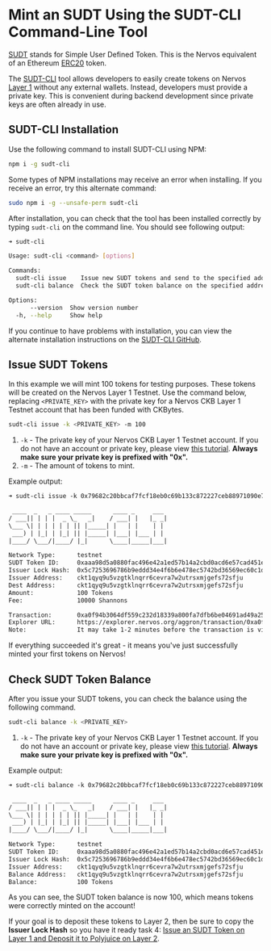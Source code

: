 # Mint an SUDT Using the SUDT-CLI Command-Line Tool

[SUDT](https://github.com/Kuzirashi/gw-gitcoin-instruction/tree/master/src/conceptual-explainers/standards.md#sudt) stands for Simple User Defined Token. This is the Nervos equivalent of an Ethereum [ERC20](https://github.com/Kuzirashi/gw-gitcoin-instruction/tree/master/src/conceptual-explainers/standards.md#erc20) token.

The [SUDT-CLI](https://github.com/Kuzirashi/gw-gitcoin-instruction/tree/master/src/conceptual-explainers/tooling.md#sudt-cli) tool allows developers to easily create tokens on Nervos [Layer 1](https://github.com/Kuzirashi/gw-gitcoin-instruction/tree/master/src/conceptual-explainers/structure.md#layer-1--layer-2) without any external wallets. Instead, developers must provide a private key. This is convenient during backend development since private keys are often already in use.

## SUDT-CLI Installation

Use the following command to install SUDT-CLI using NPM:

```sh
npm i -g sudt-cli
```

Some types of NPM installations may receive an error when installing. If you receive an error, try this alternate command:

```sh
sudo npm i -g --unsafe-perm sudt-cli
```

After installation, you can check that the tool has been installed correctly by typing `sudt-cli` on the command line. You should see following output:

```sh
➜ sudt-cli

Usage: sudt-cli <command> [options]

Commands:
  sudt-cli issue    Issue new SUDT tokens and send to the specified address.
  sudt-cli balance  Check the SUDT token balance on the specified address.

Options:
      --version  Show version number                                   [boolean]
  -h, --help     Show help                                             [boolean]
```

If you continue to have problems with installation, you can view the alternate installation instructions on the [SUDT-CLI GitHub](https://github.com/jordanmack/sudt-cli).

## Issue SUDT Tokens

In this example we will mint 100 tokens for testing purposes. These tokens will be created on the Nervos Layer 1 Testnet. Use the command below, replacing `<PRIVATE_KEY>` with the private key for a Nervos CKB Layer 1 Testnet account that has been funded with CKBytes.

```sh
sudt-cli issue -k <PRIVATE_KEY> -m 100
```

1. `-k` - The private key of your Nervos CKB Layer 1 Testnet account. If you do not have an account or private key, please view [this tutorial](1.setup.account.in.ckb.cli.md). **Always make sure your private key is prefixed with "0x".**
2. `-m` - The amount of tokens to mint.

Example output:

```txt
➜ sudt-cli issue -k 0x79682c20bbcaf7fcf18eb0c69b133c872227ceb88971090e7f2242c80cd54d18 -m 100

 ____  _   _ ____ _____      ____ _     ___
/ ___|| | | |  _ \_   _|    / ___| |   |_ _|
\___ \| | | | | | || |_____| |   | |    | |
 ___) | |_| | |_| || |_____| |___| |___ | |
|____/ \___/|____/ |_|      \____|_____|___|

Network Type:      testnet
SUDT Token ID:     0xaaa98d5a0880fac496e42a1ed57b14a2cbd0acd6e57cad451e99c1f391fc62bc
Issuer Lock Hash:  0x5c7253696786b9eddd34e4f6b6e478ec5742bd36569ec60c1d0487480ba4f9e3 (AKA SUDT Type Args)
Issuer Address:    ckt1qyq9u5vzgtklnqrr6cevra7w2utrsxmjgefs72sfju
Dest Address:      ckt1qyq9u5vzgtklnqrr6cevra7w2utrsxmjgefs72sfju
Amount:            100 Tokens
Fee:               10000 Shannons

Transaction:       0xa0f94b3064df559c232d18339a800fa7dfb6be04691ad49a25fd1c0367ed19ce
Explorer URL:      https://explorer.nervos.org/aggron/transaction/0xa0f94b3064df559c232d18339a800fa7dfb6be04691ad49a25fd1c0367ed19ce
Note:              It may take 1-2 minutes before the transaction is visible on the Explorer.
```

If everything succeeded it's great - it means you've just successfully minted your first tokens on Nervos!

## Check SUDT Token Balance

After you issue your SUDT tokens, you can check the balance using the following command.

```sh
sudt-cli balance -k <PRIVATE_KEY>
```

1. `-k` - The private key of your Nervos CKB Layer 1 Testnet account. If you do not have an account or private key, please view [this tutorial](1.setup.account.in.ckb.cli.md). **Always make sure your private key is prefixed with "0x".**

Example output:

```txt
➜ sudt-cli balance -k 0x79682c20bbcaf7fcf18eb0c69b133c872227ceb88971090e7f2242c80cd54d18

 ____  _   _ ____ _____      ____ _     ___
/ ___|| | | |  _ \_   _|    / ___| |   |_ _|
\___ \| | | | | | || |_____| |   | |    | |
 ___) | |_| | |_| || |_____| |___| |___ | |
|____/ \___/|____/ |_|      \____|_____|___|

Network Type:      testnet
SUDT Token ID:     0xaaa98d5a0880fac496e42a1ed57b14a2cbd0acd6e57cad451e99c1f391fc62bc
Issuer Lock Hash:  0x5c7253696786b9eddd34e4f6b6e478ec5742bd36569ec60c1d0487480ba4f9e3 (AKA SUDT Type Args)
Issuer Address:    ckt1qyq9u5vzgtklnqrr6cevra7w2utrsxmjgefs72sfju
Balance Address:   ckt1qyq9u5vzgtklnqrr6cevra7w2utrsxmjgefs72sfju
Balance:           100 Tokens
```

As you can see, the SUDT token balance is now 100, which means tokens were correctly minted on the account!

If your goal is to deposit these tokens to Layer 2, then be sure to copy the **Issuer Lock Hash** so you have it ready task 4: [Issue an SUDT Token on Layer 1 and Deposit it to Polyjuice on Layer 2](https://github.com/Kuzirashi/gw-gitcoin-instruction/blob/master/src/tasks/4.issue.sudt.deposit.md).
